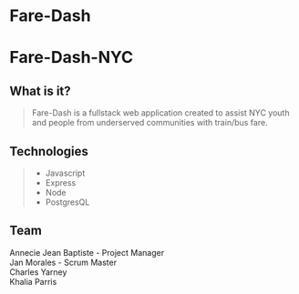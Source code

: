 # Fare-Dash
# Fare-Dash-NYC
## What is it?
> Fare-Dash is a fullstack web application created to assist NYC youth and people from underserved communities with train/bus fare.

## Technologies
> - Javascript
> - Express
> - Node
> - PostgresQL

## Team
Annecie Jean Baptiste - Project Manager
<br>Jan Morales - Scrum Master
<br>Charles Yarney
<br>Khalia Parris
